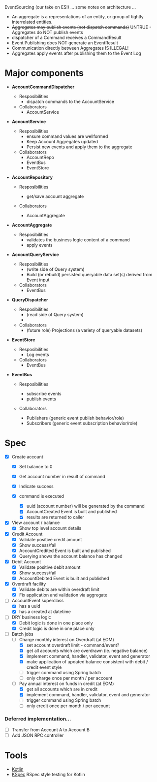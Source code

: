 EventSourcing (our take on ES!) ... some notes on architecture ...

- An aggregate is a representations of an entity, or group of tightly interrelated entities.
- ~~Aggregates may publish events (not dispatch commands)~~ UNTRUE - Aggregates do NOT publish events
- dispatcher of a Command receives a CommandResult<T>
- Event Publishing does NOT generate an EventResult<T>
- Communication directly between Aggregates IS ILLEGAL!
- Aggregates apply events after publishing them to the Event Log

# Major components

- **AccountCommandDispatcher**
    - Resposibilities
        - dispatch commands to the AccountService
    - Collaborators
        - AccountService

- **AccountService**
    - Resposibilities
        - ensure command values are wellformed
        - Keep Account Aggregates updated
        - Persist new events and apply them to the aggregate
    - Collaborators
        - AccountRepo
        - EventBus
        - EventStore

- **AccountRepository**
    - Resposibilities
        - get/save account aggregate

    - Collaborators
        - AccountAggregate

- **AccountAggregate**
    - Resposibilities
        - validates the business logic content of a command
        - apply events

- **AccountQueryService**
    - Resposibilities
        - (write side of Query system)
        - Build (or rebuild) persisted queryable data set(s) derived from Event input
    - Collaborators
        - EventBus

- **QueryDispatcher**
    - Resposibilities
        - (read side of Query system)
        -
    - Collaborators
        - (future role) Projections (a variety of queryable datasets)

- **EventStore**
    - Resposibilities
        - Log events
    - Collaborators
        - EventBus

- **EventBus**
    - Resposibilities
        - subscribe events
        - publish events

    - Collaborators
        - Publishers (generic event publish behavior/role)
        - Subscribers (generic event subscription behavior/role)

# Spec

- [x] Create account
    - [x] Set balance to 0
    - [x] Get account number in result of command
    - [x] Indicate success

    - [x] command is executed
        - [x] uuid (account number) will be generated by the command
        - [x] AccountCreated Event is built and published
        - [x] results are returned to caller

- [x] View account / balance
    - [x] Show top level account details

- [x] Credit Account
    - [x] Validate positive credit amount
    - [x] Show success/fail
    - [x] AccountCredited Event is built and published
    - [x] Querying shows the account balance has changed

- [x] Debit Account
    - [x] Validate positive debit amount
    - [x] Show success/fail
    - [x] AccountDebited Event is built and published

- [x] Overdraft facility
    - [x] Validate debits are within overdraft limit
    - [x] Fix application and validation via aggregate

- [ ] AccountEvent superclass
    - [x] has a uuid
    - [x] has a created at datetime

- [ ] DRY business logic
    - [x] Debit logic is done in one place only
    - [x] Credit logic is done in one place only

- [ ] Batch jobs
    - [ ] Charge monthly interest on Overdraft (at EOM)
        - [x] set account overdraft limit - command/event?
        - [x] get all accounts which are overdrawn (ie. negative balance)
        - [x] implement command, handler, validator, event and generator
        - [x] make application of updated balance consistent with debit / credit event style
        - [ ] trigger command using Spring batch
        - [ ] only charge once per month / per account
    - [ ] Pay annual interest on funds in credit (at EOM)
        - [x] get all accounts which are in credit
        - [x] implement command, handler, validator, event and generator
        - [ ] trigger command using Spring batch
        - [ ] only credit once per month / per account

### Deferred implementation...

- [ ] Transfer from Account A to Account B
- [ ] Add JSON RPC controller

# Tools

- [Kotlin](https://kotlinlang.org)
- [KSpec](https://github.com/dam5s/kspec) RSpec style testing for Kotlin
